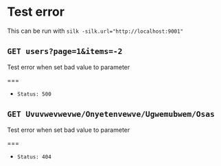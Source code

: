 # Test error

This can be run with `silk -silk.url="http://localhost:9001"`

## `GET users?page=1&items=-2`

Test error when set bad value to parameter

===

* `Status: 500`

## `GET Uvuvwevwevwe/Onyetenvewve/Ugwemubwem/Osas`

Test error when set bad value to parameter

===

* `Status: 404`





